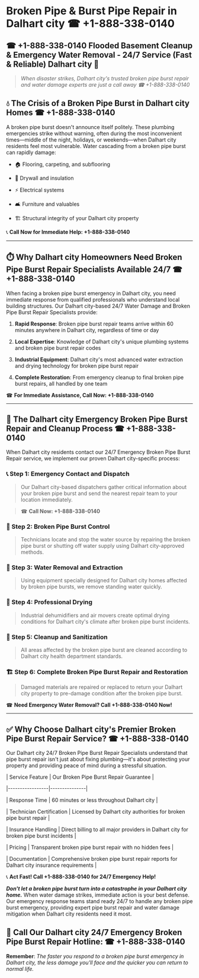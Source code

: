 # Broken Pipe & Burst Pipe Repair in Dalhart city ☎ +1-888-338-0140  
## ☎ +1-888-338-0140 Flooded Basement Cleanup & Emergency Water Removal - 24/7 Service (Fast & Reliable) Dalhart city 🚨  

> *When disaster strikes, Dalhart city's trusted broken pipe burst repair and water damage experts are just a call away ☎ +1-888-338-0140*  

## 💧 The Crisis of a Broken Pipe Burst in Dalhart city Homes ☎ +1-888-338-0140  

A broken pipe burst doesn't announce itself politely. These plumbing emergencies strike without warning, often during the most inconvenient times—middle of the night, holidays, or weekends—when Dalhart city residents feel most vulnerable. Water cascading from a broken pipe burst can rapidly damage:  

* 🏠 Flooring, carpeting, and subflooring  
* 🧱 Drywall and insulation  
* ⚡ Electrical systems  
* 🛋️ Furniture and valuables  
* 🏗️ Structural integrity of your Dalhart city property  

📞 **Call Now for Immediate Help: +1-888-338-0140**  

---  

## ⏱️ Why Dalhart city Homeowners Need Broken Pipe Burst Repair Specialists Available 24/7 ☎ +1-888-338-0140  

When facing a broken pipe burst emergency in Dalhart city, you need immediate response from qualified professionals who understand local building structures. Our Dalhart city-based 24/7 Water Damage and Broken Pipe Burst Repair Specialists provide:  

1. **Rapid Response**: Broken pipe burst repair teams arrive within 60 minutes anywhere in Dalhart city, regardless of time or day  
2. **Local Expertise**: Knowledge of Dalhart city's unique plumbing systems and broken pipe burst repair codes  
3. **Industrial Equipment**: Dalhart city's most advanced water extraction and drying technology for broken pipe burst repair  
4. **Complete Restoration**: From emergency cleanup to final broken pipe burst repairs, all handled by one team  

☎ **For Immediate Assistance, Call Now: +1-888-338-0140**  

---  

## 🔧 The Dalhart city Emergency Broken Pipe Burst Repair and Cleanup Process ☎ +1-888-338-0140  

When Dalhart city residents contact our 24/7 Emergency Broken Pipe Burst Repair service, we implement our proven Dalhart city-specific process:  

### 📞 Step 1: Emergency Contact and Dispatch  
> Our Dalhart city-based dispatchers gather critical information about your broken pipe burst and send the nearest repair team to your location immediately.  
> ☎ **Call Now: +1-888-338-0140**  

### 🚿 Step 2: Broken Pipe Burst Control  
> Technicians locate and stop the water source by repairing the broken pipe burst or shutting off water supply using Dalhart city-approved methods.  

### 🌊 Step 3: Water Removal and Extraction  
> Using equipment specially designed for Dalhart city homes affected by broken pipe bursts, we remove standing water quickly.  

### 💨 Step 4: Professional Drying  
> Industrial dehumidifiers and air movers create optimal drying conditions for Dalhart city's climate after broken pipe burst incidents.  

### 🧼 Step 5: Cleanup and Sanitization  
> All areas affected by the broken pipe burst are cleaned according to Dalhart city health department standards.  

### 🏗️ Step 6: Complete Broken Pipe Burst Repair and Restoration  
> Damaged materials are repaired or replaced to return your Dalhart city property to pre-damage condition after the broken pipe burst.  

☎ **Need Emergency Water Removal? Call +1-888-338-0140 Now!**  

---  

## ✅ Why Choose Dalhart city's Premier Broken Pipe Burst Repair Service? ☎ +1-888-338-0140  

Our Dalhart city 24/7 Broken Pipe Burst Repair Specialists understand that pipe burst repair isn't just about fixing plumbing—it's about protecting your property and providing peace of mind during a stressful situation.  

| Service Feature | Our Broken Pipe Burst Repair Guarantee |  
|-----------------|---------------|  
| Response Time | 60 minutes or less throughout Dalhart city |  
| Technician Certification | Licensed by Dalhart city authorities for broken pipe burst repair |  
| Insurance Handling | Direct billing to all major providers in Dalhart city for broken pipe burst incidents |  
| Pricing | Transparent broken pipe burst repair with no hidden fees |  
| Documentation | Comprehensive broken pipe burst repair reports for Dalhart city insurance requirements |  

📞 **Act Fast! Call +1-888-338-0140 for 24/7 Emergency Help!**  

***Don't let a broken pipe burst turn into a catastrophe in your Dalhart city home.*** When water damage strikes, immediate action is your best defense. Our emergency response teams stand ready 24/7 to handle any broken pipe burst emergency, providing expert pipe burst repair and water damage mitigation when Dalhart city residents need it most.  

## 📱 Call Our Dalhart city 24/7 Emergency Broken Pipe Burst Repair Hotline: ☎ +1-888-338-0140  

**Remember**: *The faster you respond to a broken pipe burst emergency in Dalhart city, the less damage you'll face and the quicker you can return to normal life.*